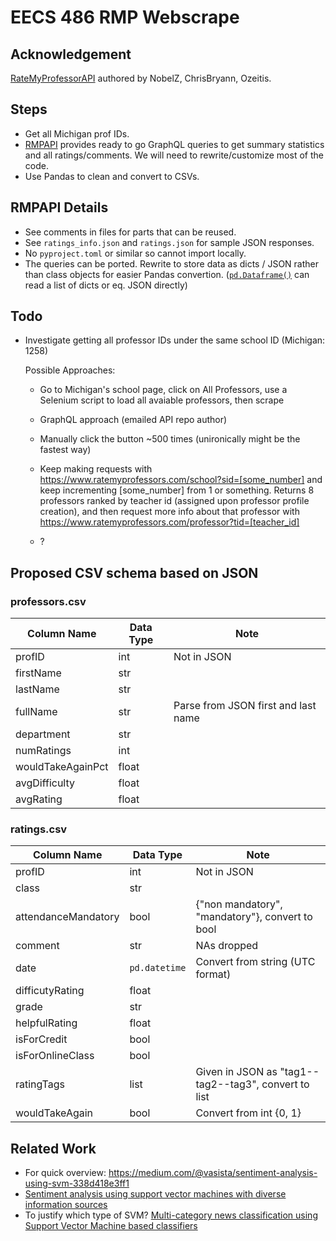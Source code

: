 # EECS 486 RMP Webscrape

## Acknowledgement

[RateMyProfessorAPI](https://github.com/Nobelz/RateMyProfessorAPI) authored by NobelZ, ChrisBryann, Ozeitis.

## Steps

- Get all Michigan prof IDs.
- [RMPAPI](https://github.com/Nobelz/RateMyProfessorAPI) provides ready to go GraphQL queries to get summary statistics and all ratings/comments. We will need to rewrite/customize most of the code.
- Use Pandas to clean and convert to CSVs.

## RMPAPI Details

- See comments in files for parts that can be reused.
- See `ratings_info.json` and `ratings.json` for sample JSON responses.
- No `pyproject.toml` or similar so cannot import locally.
- The queries can be ported. Rewrite to store data as dicts / JSON rather than class objects for easier Pandas convertion. ([`pd.Dataframe()`](https://pandas.pydata.org/docs/reference/api/pandas.DataFrame.html) can read a list of dicts or eq. JSON directly)

## Todo

- Investigate getting all professor IDs under the same school ID (Michigan: 1258)

  Possible Approaches:

  - Go to Michigan's school page, click on All Professors, use a Selenium script to load all avaiable professors, then scrape

  - GraphQL approach (emailed API repo author)

  - Manually click the button ~500 times (unironically might be the fastest way)

  - Keep making requests with https://www.ratemyprofessors.com/school?sid=[some_number] and keep incrementing [some_number] from 1 or something. Returns 8 professors ranked by teacher id (assigned upon professor profile creation), and then request more info about that professor with https://www.ratemyprofessors.com/professor?tid=[teacher_id]

  - ?

## Proposed CSV schema based on JSON

### professors.csv

| **Column Name**   | **Data Type** | **Note**                            |
| ----------------- | ------------- | ----------------------------------- |
| profID            | int           | Not in JSON                         |
| firstName         | str           |                                     |
| lastName          | str           |                                     |
| fullName          | str           | Parse from JSON first and last name |
| department        | str           |                                     |
| numRatings        | int           |                                     |
| wouldTakeAgainPct | float         |                                     |
| avgDifficulty     | float         |                                     |
| avgRating         | float         |                                     |

### ratings.csv

| **Column Name**     | **Data Type** | **Note**                                             |
| ------------------- | ------------- | ---------------------------------------------------- |
| profID              | int           | Not in JSON                                          |
| class               | str           |                                                      |
| attendanceMandatory | bool          | {"non mandatory", "mandatory"}, convert to bool      |
| comment             | str           | NAs dropped                                          |
| date                | `pd.datetime` | Convert from string (UTC format)                     |
| difficutyRating     | float         |                                                      |
| grade               | str           |                                                      |
| helpfulRating       | float         |                                                      |
| isForCredit         | bool          |                                                      |
| isForOnlineClass    | bool          |                                                      |
| ratingTags          | list          | Given in JSON as "tag1--tag2--tag3", convert to list |
| wouldTakeAgain      | bool          | Convert from int {0, 1}                              |

## Related Work

- For quick overview: https://medium.com/@vasista/sentiment-analysis-using-svm-338d418e3ff1
- [Sentiment analysis using support vector machines with diverse information
  sources](https://aclanthology.org/W04-3253.pdf)
- To justify which type of SVM? [Multi-category news classification using Support Vector Machine based classifiers](https://link.springer.com/article/10.1007/s42452-020-2266-6)
